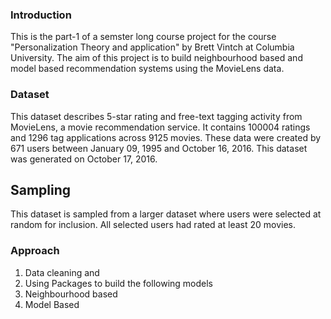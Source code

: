 ### Introduction
This is the part-1 of a semster long course project for the course "Personalization Theory and application" by Brett Vintch at Columbia University.
The aim of this project is to build neighbourhood based and model based recommendation systems using the MovieLens data.

### Dataset
This dataset describes 5-star rating and free-text tagging activity from MovieLens,
a movie recommendation service. It contains 100004 ratings and 1296 tag applications across 9125 movies. 
These data were created by 671 users between January 09, 1995 and October 16, 2016. 
This dataset was generated on October 17, 2016.

## Sampling
This dataset is sampled from a larger dataset where users were selected at random for inclusion. All selected users had rated at least 20 movies.

### Approach
1. Data cleaning and 
1. Using Packages to build the following models 
  1. Neighbourhood based 
  1. Model Based 


